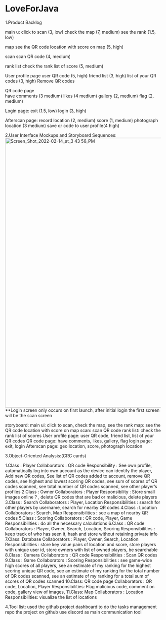 # LoveForJava
1.Product Backlog

main u:
click to scan (3, low)
check the map (7, medium)
see the rank (1.5, low)

map
see the QR code location with score on map (5, high)

scan 
scan QR code (4, medium)

rank list
check the rank list of score (5, medium)

User profile page
user QR code (5, high)
friend list (3, high)
list of your QR codes (3, high)
Remove QR codes

QR code page	
have comments (3 medium)
likes (4 medium)
gallery (2, medium)
flag (2, medium)

Login page: 
exit (1.5, low)
login (3, high)

Afterscan page:
record location (2, medium)
score  (1, medium)
photograph location  (3 medium)
save qr code to user profile(4 high)

2.User Interface Mockups and Storyboard Sequences:
<img width="870" alt="Screen_Shot_2022-02-14_at_3 43 56_PM" src="https://user-images.githubusercontent.com/91228828/153959663-8b76a673-f648-495b-b810-fa09bd0d4f40.png">
**Login screen only occurs on first launch, after initial login the first screen will be the scan screen 

storyboard:
main ui: click to scan, check the map, see the rank 
map: see the QR code location with score on map 
scan: scan QR code
rank list: check the rank list of scores 
User profile page: user QR code, friend list, list of your QR codes
QR code page: have comments, likes, gallery, flag
login page: exit, login
Afterscan page: geo location, score, photograph location

		
		


3.Object-Oriented Analysis:(CRC cards)

  1.Class : Player 
  Collaborators : QR code
  Responsibility : See own profile, automatically log into own account as the device can identify the player, Add new QR codes, See list of QR codes added to account, remove QR codes, see highest and lowest scoring QR codes, see sum of scores of QR codes scanned, see total number of QR codes scanned, see other player’s profiles
  2.Class : Owner
  Collaborators : Player
  Responsibility : Store small images online ? , delete QR codes that are bad or malicious, delete players
  3.Class : Search
  Collaborators : Player, Location
  Responsibilities : search for other players by username, search for nearby QR codes
  4.Class : Location
  Collaborators : Search, Map
  Responsibilities : see a map of nearby QR codes
  5.Class : Scoring 
  Collaborators : QR code, Player, Game
  Responsibilities : do all the necessary calculations
  6.Class : QR code 
  Collaborators : Player, Owner, Search, Location, Scoring 
  Responsibilities : keep track of who has seen it, hash and store without retaining private info
  7.Class: Database
	Collaborators : Player, Owner, Search, Location
  Responsibilities : store key value pairs of location and score, store players with unique user id, store owners with list of owned players, be searchable
  8.Class : Camera
	Collaborators : QR code
	Responsibilities : Scan QR codes
  9.Class : Game
	Collaborators : Scoring
	Responsibilities : see game-wide high scores of all players, see an estimate of my ranking for the highest scoring unique QR code, see an estimate of my ranking     for the total number of QR codes scanned, see an estimate of my ranking for a total sum of scores of QR codes scanned
  10.Class: QR code page
	Collaborators : QR code, Location, Player
	Responsibilities: Flag malicious code, comment on code, gallery view of images, 
  11.Class: Map
	Collaborators : Location
	Responsibilities: visualize the list of locations

4.Tool list:
	used the github project dashboard to do the tasks management 
	repo the project on github 
	use discord as main communication tool
